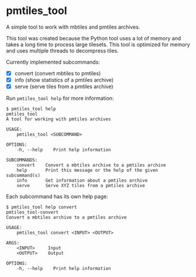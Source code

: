 # pmtiles_tool

A simple tool to work with mbtiles and pmtiles archives.

This tool was created because the Python tool uses a lot of memory and takes a long time
to process large tilesets. This tool is optimized for memory and uses multiple threads
to decompress tiles.

Currently implemented subcommands:

- [x] convert (convert mbtiles to pmtiles)
- [x] info (show statistics of a pmtiles archive)
- [x] serve (serve tiles from a pmtiles archive)

Run `pmtiles_tool help` for more information:

```
$ pmtiles_tool help
pmtiles_tool
A tool for working with pmtiles archives

USAGE:
    pmtiles_tool <SUBCOMMAND>

OPTIONS:
    -h, --help    Print help information

SUBCOMMANDS:
    convert    Convert a mbtiles archive to a pmtiles archive
    help       Print this message or the help of the given subcommand(s)
    info       Get information about a pmtiles archive
    serve      Serve XYZ tiles from a pmtiles archive
```

Each subcommand has its own help page:

```
$ pmtiles_tool help convert
pmtiles_tool-convert
Convert a mbtiles archive to a pmtiles archive

USAGE:
    pmtiles_tool convert <INPUT> <OUTPUT>

ARGS:
    <INPUT>     Input
    <OUTPUT>    Output

OPTIONS:
    -h, --help    Print help information
```
